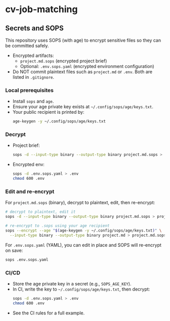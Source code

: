 # cv-job-matching

## Secrets and SOPS

This repository uses SOPS (with age) to encrypt sensitive files so they can be committed safely.

- Encrypted artifacts:
  - `project.md.sops` (encrypted project brief)
  - Optional: `.env.sops.yaml` (encrypted environment configuration)
- Do NOT commit plaintext files such as `project.md` or `.env`. Both are listed in `.gitignore`.

### Local prerequisites
- Install `sops` and `age`.
- Ensure your age private key exists at `~/.config/sops/age/keys.txt`.
- Your public recipient is printed by:
  ```bash
  age-keygen -y ~/.config/sops/age/keys.txt
  ```

### Decrypt
- Project brief:
  ```bash
  sops -d --input-type binary --output-type binary project.md.sops > project.md
  ```
- Encrypted env:
  ```bash
  sops -d .env.sops.yaml > .env
  chmod 600 .env
  ```

### Edit and re-encrypt
For `project.md.sops` (binary), decrypt to plaintext, edit, then re-encrypt:
```bash
# decrypt to plaintext, edit it
sops -d --input-type binary --output-type binary project.md.sops > project.md

# re-encrypt to .sops using your age recipient
sops --encrypt --age "$(age-keygen -y ~/.config/sops/age/keys.txt)" \
  --input-type binary --output-type binary project.md > project.md.sops
```

For `.env.sops.yaml` (YAML), you can edit in place and SOPS will re-encrypt on save:
```bash
sops .env.sops.yaml
```

### CI/CD
- Store the age private key in a secret (e.g., `SOPS_AGE_KEY`).
- In CI, write the key to `~/.config/sops/age/keys.txt`, then decrypt:
  ```bash
  sops -d .env.sops.yaml > .env
  chmod 600 .env
  ```
- See the CI rules for a full example.
